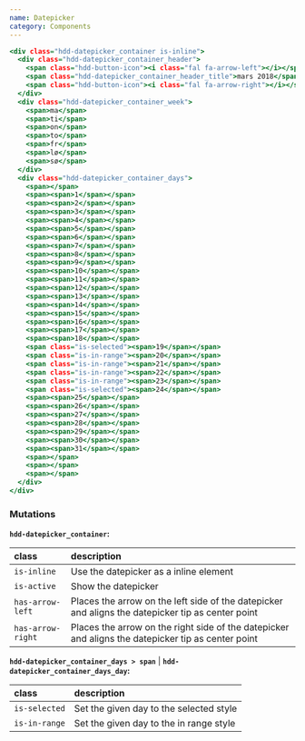 ```yaml
---
name: Datepicker
category: Components
---
```


```datepicker.html
<div class="hdd-datepicker_container is-inline">
  <div class="hdd-datepicker_container_header">
    <span class="hdd-button-icon"><i class="fal fa-arrow-left"></i></span>
    <span class="hdd-datepicker_container_header_title">mars 2018</span>
    <span class="hdd-button-icon"><i class="fal fa-arrow-right"></i></span>
  </div>
  <div class="hdd-datepicker_container_week">
    <span>ma</span>
    <span>ti</span>
    <span>on</span>
    <span>to</span>
    <span>fr</span>
    <span>lø</span>
    <span>sø</span>
  </div>
  <div class="hdd-datepicker_container_days">
    <span></span>
    <span><span>1</span></span>
    <span><span>2</span></span>
    <span><span>3</span></span>
    <span><span>4</span></span>
    <span><span>5</span></span>
    <span><span>6</span></span>
    <span><span>7</span></span>
    <span><span>8</span></span>
    <span><span>9</span></span>
    <span><span>10</span></span>
    <span><span>11</span></span>
    <span><span>12</span></span>
    <span><span>13</span></span>
    <span><span>14</span></span>
    <span><span>15</span></span>
    <span><span>16</span></span>
    <span><span>17</span></span>
    <span><span>18</span></span>
    <span class="is-selected"><span>19</span></span>
    <span class="is-in-range"><span>20</span></span>
    <span class="is-in-range"><span>21</span></span>
    <span class="is-in-range"><span>22</span></span>
    <span class="is-in-range"><span>23</span></span>
    <span class="is-selected"><span>24</span></span>
    <span><span>25</span></span>
    <span><span>26</span></span>
    <span><span>27</span></span>
    <span><span>28</span></span>
    <span><span>29</span></span>
    <span><span>30</span></span>
    <span><span>31</span></span>
    <span></span>
    <span></span>
    <span></span>
  </div>
</div>
```

### Mutations
**`hdd-datepicker_container`:**

| class | description|
| :--- | :--- |
| `is-inline` | Use the datepicker as a inline element |
| `is-active` | Show the datepicker |
| `has-arrow-left` | Places the arrow on the left side of the datepicker and aligns the datepicker tip as center point |
| `has-arrow-right` | Places the arrow on the right side of the datepicker and aligns the datepicker tip as center point |

**`hdd-datepicker_container_days > span`** | **`hdd-datepicker_container_days_day`:**

| class | description|
| :--- | :--- |
| `is-selected` | Set the given day to the selected style |
| `is-in-range` | Set the given day to the in range style |